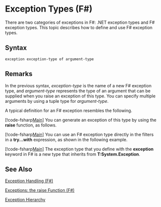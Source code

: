 # Exception Types (F#)

There are two categories of exceptions in F#: .NET exception types and F# exception types. This topic describes how to define and use F# exception types.


## Syntax

```
exception exception-type of argument-type
```

## Remarks
In the previous syntax, *exception-type* is the name of a new F# exception type, and *argument-type* represents the type of an argument that can be supplied when you raise an exception of this type. You can specify multiple arguments by using a tuple type for *argument-type*.

A typical definition for an F# exception resembles the following.

[!code-fsharp[Main](snippets/fslangref2/snippet5501.fs)]
    You can generate an exception of this type by using the **raise** function, as follows.

[!code-fsharp[Main](snippets/fslangref2/snippet5502.fs)]
    You can use an F# exception type directly in the filters in a **try...with** expression, as shown in the following example.

[!code-fsharp[Main](snippets/fslangref2/snippet5503.fs)]
    The exception type that you define with the **exception** keyword in F# is a new type that inherits from **T:System.Exception**.


## See Also
[Exception Handling &#40;F&#35;&#41;](Exception+Handling+%28FSharp%29.md)

[Exceptions: the raise Function &#40;F&#35;&#41;](Exceptions%3A+the+raise+Function+%28FSharp%29.md)

[Exception Hierarchy](Exception+Hierarchy.md)

